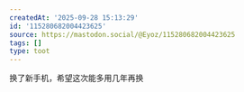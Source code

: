 ```yaml
---
createdAt: '2025-09-28 15:13:29'
id: '115280682004423625'
source: https://mastodon.social/@Eyoz/115280682004423625
tags: []
type: toot
---
```


换了新手机，希望这次能多用几年再换